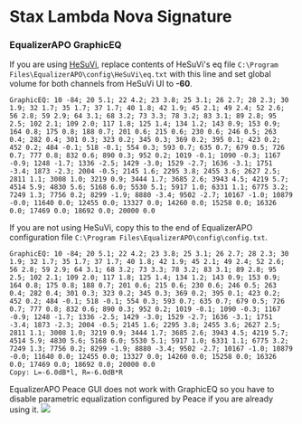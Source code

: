 # Stax Lambda Nova Signature
### EqualizerAPO GraphicEQ
If you are using [HeSuVi](https://sourceforge.net/projects/hesuvi/), replace contents of HeSuVi's eq file `C:\Program Files\EqualizerAPO\config\HeSuVi\eq.txt` with this line and set global volume for both channels from HeSuVi UI to **-60**.
```
GraphicEQ: 10 -84; 20 5.1; 22 4.2; 23 3.8; 25 3.1; 26 2.7; 28 2.3; 30 1.9; 32 1.7; 35 1.7; 37 1.7; 40 1.8; 42 1.9; 45 2.1; 49 2.4; 52 2.6; 56 2.8; 59 2.9; 64 3.1; 68 3.2; 73 3.3; 78 3.2; 83 3.1; 89 2.8; 95 2.5; 102 2.1; 109 2.0; 117 1.8; 125 1.4; 134 1.2; 143 0.9; 153 0.9; 164 0.8; 175 0.8; 188 0.7; 201 0.6; 215 0.6; 230 0.6; 246 0.5; 263 0.4; 282 0.4; 301 0.3; 323 0.2; 345 0.3; 369 0.2; 395 0.1; 423 0.2; 452 0.2; 484 -0.1; 518 -0.1; 554 0.3; 593 0.7; 635 0.7; 679 0.5; 726 0.7; 777 0.8; 832 0.6; 890 0.3; 952 0.2; 1019 -0.1; 1090 -0.3; 1167 -0.9; 1248 -1.7; 1336 -2.5; 1429 -3.0; 1529 -2.7; 1636 -3.1; 1751 -3.4; 1873 -2.3; 2004 -0.5; 2145 1.6; 2295 3.8; 2455 3.6; 2627 2.5; 2811 1.1; 3008 1.0; 3219 0.9; 3444 1.7; 3685 2.6; 3943 4.5; 4219 5.7; 4514 5.9; 4830 5.6; 5168 6.0; 5530 5.1; 5917 1.0; 6331 1.1; 6775 3.2; 7249 1.3; 7756 0.2; 8299 -1.9; 8880 -3.4; 9502 -2.7; 10167 -1.0; 10879 -0.0; 11640 0.0; 12455 0.0; 13327 0.0; 14260 0.0; 15258 0.0; 16326 0.0; 17469 0.0; 18692 0.0; 20000 0.0
```
If you are not using HeSuVi, copy this to the end of EqualizerAPO configuration file `C:\Program Files\EqualizerAPO\config\config.txt`.
```
GraphicEQ: 10 -84; 20 5.1; 22 4.2; 23 3.8; 25 3.1; 26 2.7; 28 2.3; 30 1.9; 32 1.7; 35 1.7; 37 1.7; 40 1.8; 42 1.9; 45 2.1; 49 2.4; 52 2.6; 56 2.8; 59 2.9; 64 3.1; 68 3.2; 73 3.3; 78 3.2; 83 3.1; 89 2.8; 95 2.5; 102 2.1; 109 2.0; 117 1.8; 125 1.4; 134 1.2; 143 0.9; 153 0.9; 164 0.8; 175 0.8; 188 0.7; 201 0.6; 215 0.6; 230 0.6; 246 0.5; 263 0.4; 282 0.4; 301 0.3; 323 0.2; 345 0.3; 369 0.2; 395 0.1; 423 0.2; 452 0.2; 484 -0.1; 518 -0.1; 554 0.3; 593 0.7; 635 0.7; 679 0.5; 726 0.7; 777 0.8; 832 0.6; 890 0.3; 952 0.2; 1019 -0.1; 1090 -0.3; 1167 -0.9; 1248 -1.7; 1336 -2.5; 1429 -3.0; 1529 -2.7; 1636 -3.1; 1751 -3.4; 1873 -2.3; 2004 -0.5; 2145 1.6; 2295 3.8; 2455 3.6; 2627 2.5; 2811 1.1; 3008 1.0; 3219 0.9; 3444 1.7; 3685 2.6; 3943 4.5; 4219 5.7; 4514 5.9; 4830 5.6; 5168 6.0; 5530 5.1; 5917 1.0; 6331 1.1; 6775 3.2; 7249 1.3; 7756 0.2; 8299 -1.9; 8880 -3.4; 9502 -2.7; 10167 -1.0; 10879 -0.0; 11640 0.0; 12455 0.0; 13327 0.0; 14260 0.0; 15258 0.0; 16326 0.0; 17469 0.0; 18692 0.0; 20000 0.0
Copy: L=-6.0dB*l, R=-6.0dB*R
```
EqualizerAPO Peace GUI does not work with GraphicEQ so you have to disable parametric equalization configured by Peace if you are already using it.
![](https://raw.githubusercontent.com/jaakkopasanen/AutoEq/master/results/Innerfidelity%202017/innerfidelity/onear/Stax%20Lambda%20Nova%20Signature/Stax%20Lambda%20Nova%20Signature.png)
